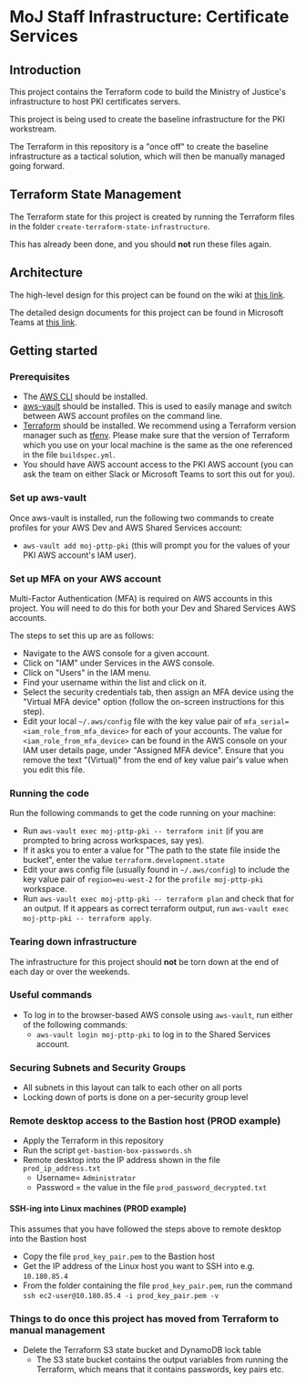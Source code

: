 # MoJ Staff Infrastructure: Certificate Services

## Introduction

This project contains the Terraform code to build the Ministry of Justice's infrastructure to host PKI certificates servers.

This project is being used to create the baseline infrastructure for the PKI workstream.

The Terraform in this repository is a "once off" to create the baseline infrastructure as a tactical solution, which will then be manually managed going forward.

## Terraform State Management

The Terraform state for this project is created by running the Terraform files in the folder `create-terraform-state-infrastructure`.

This has already been done, and you should **not** run these files again.

## Architecture

The high-level design for this project can be found on the wiki at [this link](https://dsdmoj.atlassian.net/wiki/spaces/PTTPWIK/pages/2382102667/Public+Key+Infrastructure).

The detailed design documents for this project can be found in Microsoft Teams at [this link](https://teams.microsoft.com/_#/files/General?threadId=19%3Ab744b63ceeb9487d9886ccfc61a252d2%40thread.tacv2&ctx=channel&context=Tech%2520Designs%2520-%2520Documents&rootfolder=%252Fsites%252FMoJPKIBuild%252FShared%2520Documents%252FGeneral%252FTech%2520Designs%2520-%2520Documents).

## Getting started

### Prerequisites

- The [AWS CLI](https://aws.amazon.com/cli/) should be installed.
- [aws-vault](https://github.com/99designs/aws-vault) should be installed. This is used to easily manage and switch between AWS account profiles on the command line.
- [Terraform](https://www.terraform.io/) should be installed. We recommend using a Terraform version manager such as [tfenv](https://github.com/tfutils/tfenv). Please make sure that the version of Terraform which you use on your local machine is the same as the one referenced in the file `buildspec.yml`.
- You should have AWS account access to the PKI AWS account (you can ask the team on either Slack or Microsoft Teams to sort this out for you).

### Set up aws-vault

Once aws-vault is installed, run the following two commands to create profiles for your AWS Dev and AWS Shared Services account:

- `aws-vault add moj-pttp-pki` (this will prompt you for the values of your PKI AWS account's IAM user).

### Set up MFA on your AWS account

Multi-Factor Authentication (MFA) is required on AWS accounts in this project. You will need to do this for both your Dev and Shared Services AWS accounts.

The steps to set this up are as follows:

- Navigate to the AWS console for a given account.
- Click on "IAM" under Services in the AWS console.
- Click on "Users" in the IAM menu.
- Find your username within the list and click on it.
- Select the security credentials tab, then assign an MFA device using the "Virtual MFA device" option (follow the on-screen instructions for this step).
- Edit your local `~/.aws/config` file with the key value pair of `mfa_serial=<iam_role_from_mfa_device>` for each of your accounts. The value for `<iam_role_from_mfa_device>` can be found in the AWS console on your IAM user details page, under "Assigned MFA device". Ensure that you remove the text "(Virtual)" from the end of key value pair's value when you edit this file.

### Running the code

Run the following commands to get the code running on your machine:

- Run `aws-vault exec moj-pttp-pki -- terraform init` (if you are prompted to bring across workspaces, say yes).
- If it asks you to enter a value for "The path to the state file inside the bucket", enter the value `terraform.development.state`
- Edit your aws config file (usually found in `~/.aws/config`) to include the key value pair of `region=eu-west-2` for the `profile moj-pttp-pki` workspace.
- Run `aws-vault exec moj-pttp-pki -- terraform plan` and check that for an output. If it appears as correct terraform output, run `aws-vault exec moj-pttp-pki -- terraform apply`.

### Tearing down infrastructure

The infrastructure for this project should **not** be torn down at the end of each day or over the weekends.

### Useful commands

- To log in to the browser-based AWS console using `aws-vault`, run either of the following commands:
  - `aws-vault login moj-pttp-pki` to log in to the Shared Services account.

### Securing Subnets and Security Groups

- All subnets in this layout can talk to each other on all ports
- Locking down of ports is done on a per-security group level

### Remote desktop access to the Bastion host (PROD example)

- Apply the Terraform in this repository
- Run the script `get-bastion-box-passwords.sh`
- Remote desktop into the IP address shown in the file `prod_ip_address.txt`
  - Username= `Administrator`
  - Password = the value in the file `prod_password_decrypted.txt`

#### SSH-ing into Linux machines (PROD example)

This assumes that you have followed the steps above to remote desktop into the Bastion host

- Copy the file `prod_key_pair.pem` to the Bastion host
- Get the IP address of the Linux host you want to SSH into e.g. `10.180.85.4`
- From the folder containing the file `prod_key_pair.pem`, run the command `ssh ec2-user@10.180.85.4 -i prod_key_pair.pem -v`

### Things to do once this project has moved from Terraform to manual management

- Delete the Terraform S3 state bucket and DynamoDB lock table
  - The S3 state bucket contains the output variables from running the Terraform, which means that it contains passwords, key pairs etc.
